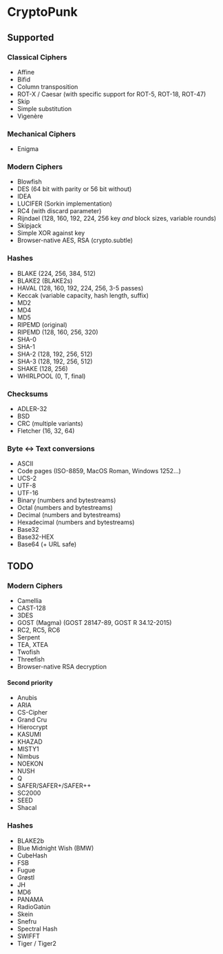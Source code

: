 CryptoPunk
==========

Supported
---------

### Classical Ciphers

* Affine
* Bifid
* Column transposition
* ROT-X / Caesar (with specific support for ROT-5, ROT-18, ROT-47)
* Skip
* Simple substitution
* Vigenère

### Mechanical Ciphers

* Enigma

### Modern Ciphers

* Blowfish
* DES (64 bit with parity or 56 bit without)
* IDEA
* LUCIFER (Sorkin implementation)
* RC4 (with discard parameter)
* Rijndael (128, 160, 192, 224, 256 key *and* block sizes, variable rounds)
* Skipjack
* Simple XOR against key
* Browser-native AES, RSA (crypto.subtle)

### Hashes

* BLAKE (224, 256, 384, 512)
* BLAKE2 (BLAKE2s)
* HAVAL (128, 160, 192, 224, 256, 3-5 passes)
* Keccak (variable capacity, hash length, suffix)
* MD2
* MD4
* MD5
* RIPEMD (original)
* RIPEMD (128, 160, 256, 320)
* SHA-0
* SHA-1
* SHA-2 (128, 192, 256, 512)
* SHA-3 (128, 192, 256, 512)
* SHAKE (128, 256)
* WHIRLPOOL (0, T, final)

### Checksums
* ADLER-32
* BSD
* CRC (multiple variants)
* Fletcher (16, 32, 64)

### Byte <-> Text conversions

* ASCII
* Code pages (ISO-8859, MacOS Roman, Windows 1252...)
* UCS-2
* UTF-8
* UTF-16
* Binary (numbers and bytestreams)
* Octal (numbers and bytestreams)
* Decimal (numbers and bytestreams)
* Hexadecimal (numbers and bytestreams)
* Base32
* Base32-HEX
* Base64 (+ URL safe)


TODO
----
### Modern Ciphers

* Camellia
* CAST-128
* 3DES
* GOST (Magma) (GOST 28147-89, GOST R 34.12-2015)
* RC2, RC5, RC6
* Serpent
* TEA, XTEA
* Twofish
* Threefish
* Browser-native RSA decryption

#### Second priority
* Anubis
* ARIA
* CS-Cipher
* Grand Cru
* Hierocrypt
* KASUMI
* KHAZAD
* MISTY1
* Nimbus
* NOEKON
* NUSH
* Q
* SAFER/SAFER+/SAFER++
* SC2000
* SEED
* Shacal

### Hashes

* BLAKE2b
* Blue Midnight Wish (BMW)
* CubeHash
* FSB
* Fugue
* Grøstl
* JH
* MD6
* PANAMA
* RadioGatún
* Skein
* Snefru
* Spectral Hash
* SWIFFT
* Tiger / Tiger2